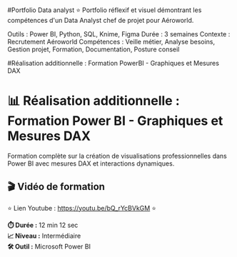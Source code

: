#Portfolio Data analyst ⭐
Portfolio réflexif et visuel démontrant les compétences d'un Data Analyst chef de projet pour Aéroworld.

Outils : Power BI, Python, SQL, Knime, Figma Durée : 3 semaines Contexte : Recrutement Aéroworld Compétences : Veille métier, Analyse besoins, Gestion projet, Formation, Documentation, Posture conseil

#Réalisation additionnelle : Formation PowerBI - Graphiques et Mesures DAX

# 📊 Réalisation additionnelle : Formation Power BI - Graphiques et Mesures DAX

Formation complète sur la création de visualisations professionnelles dans Power BI avec mesures DAX et interactions dynamiques.

## 🎬 Vidéo de formation

⭐ Lien Youtube :    https://youtu.be/bQ_rYcBVkGM ⭐

**⏱️ Durée :** 12 min 12 sec  
**📈 Niveau :** Intermédiaire  
**🛠️ Outil :** Microsoft Power BI


